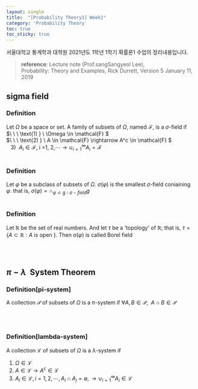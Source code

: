 ```yaml
---
layout: single
title:  "[Probability Theory1] Week1"
category: 'Probability Theory'
toc: true
toc_sticky: true
---
```



서울대학교 통계학과 대학원 2021년도 1학년 1학기 확률론1 수업의 정리내용입니다. <br/>
> **reference**: Lecture note (Prof.sangSangyeol Lee),<br/> Probability: Theory and Examples, Rick Durrett, Version 5 January 11, 2019

## sigma field

### $\textbf{Definition}$ 
Let $\Omega$ be a space or set. A family of subsets of $\Omega$, named $\mathcal{F}$, is a $\sigma$-field if <br/>
$\ \ \ \text{1) } \ \Omega \in \mathcal{F} $<br/>
$\ \ \ \text{2) } \ A \in \mathcal{F} \rightarrow A^c \in \mathcal{F} $<br/>
$\ \ \ \text{3) } \ A_i \in \mathcal{F},\ \text{i =1, 2,} \cdots \rightarrow \cup ^\infty _{i=1} A_i = \mathcal{F}$
<br/><br/>

### $\textbf{Definition}$ 
Let $\varphi$ be a subclass of subsets of $\Omega$. $\sigma(\varphi)$ is the smallest $\sigma$-field coniaining $\varphi$.
that is, $\sigma(\varphi) = \cap_{\varphi \subset g : \sigma-field} g$
<br/><br/>

### $\textbf{Definition}$ 
Let $\mathbb{R}$ be the set of real numbers. And let $\tau$ be a 'topology' of $\mathbb{R}$; that is, $\tau = \lbrace A \subset \mathbb{R} : A$ is open $\rbrace$. Then $\sigma(\varphi)$ is called Borel field

<br/><br/>

## $\pi - \lambda~$ System Theorem

### $\textbf{Definition[pi-system]}$ 
A collection $\mathscr{P}$ of subsets of $\Omega$ is a $\pi$-system if $\forall A,B \in \mathscr{P}, ~~ A\cap B \in \mathscr{P}$


<br/><br/>

### $\textbf{Definition[lambda-system]}$ 
A collection $\mathscr{L}$ of subsets of $\Omega$ is a $\lambda$-system if
1. $\Omega \in \mathscr{L}$
2. $A \in \mathscr{L} \rightarrow A^c \in \mathscr{L}$
3. $A_i \in \mathscr{L}, i=1,2, \cdots , A_i \cap A_j = \emptyset, \rightarrow \cup^{\infty}_{i=1} A_i \in \mathscr{L}$
